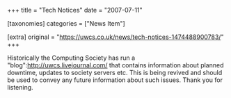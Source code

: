 +++
title = "Tech Notices"
date = "2007-07-11"

[taxonomies]
categories = ["News Item"]

[extra]
original = "https://uwcs.co.uk/news/tech-notices-1474488900783/"
+++

Historically the Computing Society has run a "blog":http://uwcs.livejournal.com/ that contains information about planned downtime, updates to society servers etc. This is being revived and should be used to convey any future information about such issues. Thank you for listening.

